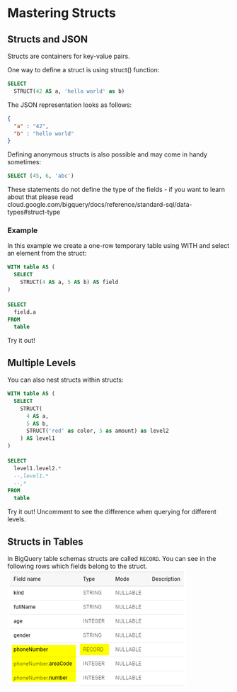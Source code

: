 # Mastering Structs
## Structs and JSON

Structs are containers for key-value pairs. 

One way to define a struct is using struct() function:
```sql
SELECT
  STRUCT(42 AS a, 'hello world' as b)
```
The JSON representation looks as follows:
```json
{
  "a" : "42",
  "b" : "hello world"
}
```
Defining anonymous structs is also possible and may come in handy sometimes:
```sql
SELECT (45, 6, 'abc')
```
These statements do not define the type of the fields - if you want to learn about that please read cloud.google.com/bigquery/docs/reference/standard-sql/data-types#struct-type 

### Example
In this example we create a one-row temporary table using WITH and select an element from the struct:
```sql
WITH table AS (
  SELECT 
    STRUCT(4 AS a, 5 AS b) AS field
)

SELECT 
  field.a 
FROM 
  table
```

Try it out!

## Multiple Levels

You can also nest structs within structs:
```sql
WITH table AS (
  SELECT 
    STRUCT(
      4 AS a, 
      5 AS b,
      STRUCT('red' as color, 5 as amount) as level2
    ) AS level1
)

SELECT 
  level1.level2.*
  --,level1.*
  --,*
FROM 
  table
```
Try it out! Uncomment to see the difference when querying for different levels.

## Structs in Tables

In BigQuery table schemas structs are called `RECORD`. You can see in the following rows which fields belong to the struct.
![record in a table](foundation/img/bq-record.png)
